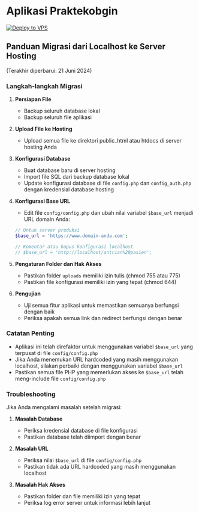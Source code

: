 # Aplikasi Praktekobgin

[![Deploy to VPS](https://github.com/arifianjuari/praktekobgin/actions/workflows/deploy.yml/badge.svg)](https://github.com/arifianjuari/praktekobgin/actions/workflows/deploy.yml)

## Panduan Migrasi dari Localhost ke Server Hosting
(Terakhir diperbarui: 21 Juni 2024)

### Langkah-langkah Migrasi

1. **Persiapan File**
   - Backup seluruh database lokal
   - Backup seluruh file aplikasi

2. **Upload File ke Hosting**
   - Upload semua file ke direktori public_html atau htdocs di server hosting Anda

3. **Konfigurasi Database**
   - Buat database baru di server hosting
   - Import file SQL dari backup database lokal
   - Update konfigurasi database di file `config.php` dan `config_auth.php` dengan kredensial database hosting

4. **Konfigurasi Base URL**
   - Edit file `config/config.php` dan ubah nilai variabel `$base_url` menjadi URL domain Anda:
   ```php
   // Untuk server produksi
   $base_url = 'https://www.domain-anda.com';
   
   // Komentar atau hapus konfigurasi localhost
   // $base_url = 'http://localhost/antrian%20pasien';

   ```

5. **Pengaturan Folder dan Hak Akses**
   - Pastikan folder `uploads` memiliki izin tulis (chmod 755 atau 775)
   - Pastikan file konfigurasi memiliki izin yang tepat (chmod 644)

6. **Pengujian**
   - Uji semua fitur aplikasi untuk memastikan semuanya berfungsi dengan baik
   - Periksa apakah semua link dan redirect berfungsi dengan benar

### Catatan Penting

- Aplikasi ini telah direfaktor untuk menggunakan variabel `$base_url` yang terpusat di file `config/config.php`
- Jika Anda menemukan URL hardcoded yang masih menggunakan localhost, silakan perbaiki dengan menggunakan variabel `$base_url`
- Pastikan semua file PHP yang memerlukan akses ke `$base_url` telah meng-include file `config/config.php`

### Troubleshooting

Jika Anda mengalami masalah setelah migrasi:

1. **Masalah Database**
   - Periksa kredensial database di file konfigurasi
   - Pastikan database telah diimport dengan benar

2. **Masalah URL**
   - Periksa nilai `$base_url` di file `config/config.php`
   - Pastikan tidak ada URL hardcoded yang masih menggunakan localhost

3. **Masalah Hak Akses**
   - Pastikan folder dan file memiliki izin yang tepat
   - Periksa log error server untuk informasi lebih lanjut 